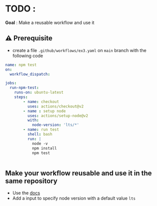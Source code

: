 # TODO :

**Goal** : Make a reusable workflow and use it

## ⚠️ Prerequisite

* create a file `.github/workflows/ex3.yaml` on `main` branch with the following code

```yaml   
name: npm test
on: 
  workflow_dispatch:

jobs:
  run-npm-test:
    runs-on: ubuntu-latest
    steps:
        - name: checkout
          uses: actions/checkout@v2
        - name : setup node
          uses: actions/setup-node@v2
          with:
            node-version: 'lts/*'
        - name: run test
          shell: bash
          run: |
            node -v
            npm install
            npm test
 
```

## Make your workflow reusable and use it in the same repository

* Use the [docs](https://docs.github.com/en/actions/using-workflows/reusing-workflows)
* Add a input to specify node version with a default value `lts`

 
